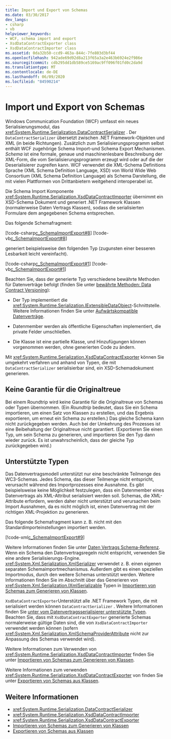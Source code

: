 ```yaml
---
title: Import und Export von Schemas
ms.date: 03/30/2017
dev_langs:
- csharp
- vb
helpviewer_keywords:
- WCF, schema import and export
- XsdDataContractExporter class
- XsdDataContractImporter class
ms.assetid: 0da32b50-ccd9-463a-844c-7fe803d3bf44
ms.openlocfilehash: 942ade69d92d8a213f65a3a2e463b6924e2f986e
ms.sourcegitcommit: cdb295dd1db589ce5169ac9ff096f01fd0c2da9d
ms.translationtype: MT
ms.contentlocale: de-DE
ms.lasthandoff: 06/09/2020
ms.locfileid: "84590214"
---
```

# <a name="schema-import-and-export"></a>Import und Export von Schemas
Windows Communication Foundation (WCF) umfasst ein neues Serialisierungsmodul, das <xref:System.Runtime.Serialization.DataContractSerializer> . Der `DataContractSerializer` übersetzt zwischen .NET Framework-Objekten und XML (in beide Richtungen). Zusätzlich zum Serialisierungsprogramm selbst enthält WCF zugehörige Schema Import-und Schema Export Mechanismen. *Schema* ist eine formale, genaue und maschinenlesbare Beschreibung der XML-Form, die vom Serialisierungsprogramm erzeugt wird oder auf die der Deserialisierer zugreifen kann. WCF verwendet die XML-Schema Definitions Sprache (XML Schema Definition Language, XSD) von World Wide Web Consortium (XML Schema Definition Language) als Schema Darstellung, die mit vielen Plattformen von Drittanbietern weitgehend interoperabel ist.  
  
 Die Schema Import Komponente <xref:System.Runtime.Serialization.XsdDataContractImporter> übernimmt ein XSD-Schema Dokument und generiert .NET Framework Klassen (normalerweise Daten Vertrags Klassen), sodass die serialisierten Formulare dem angegebenen Schema entsprechen.  
  
 Das folgende Schemafragment:  
  
 [!code-csharp[c_SchemaImportExport#8](../../../../samples/snippets/csharp/VS_Snippets_CFX/c_schemaimportexport/cs/source.cs#8)]
 [!code-vb[c_SchemaImportExport#8](../../../../samples/snippets/visualbasic/VS_Snippets_CFX/c_schemaimportexport/vb/source.vb#8)]  
  
 generiert beispielsweise den folgenden Typ (zugunsten einer besseren Lesbarkeit leicht vereinfacht).  
  
 [!code-csharp[c_SchemaImportExport#1](../../../../samples/snippets/csharp/VS_Snippets_CFX/c_schemaimportexport/cs/source.cs#1)]
 [!code-vb[c_SchemaImportExport#1](../../../../samples/snippets/visualbasic/VS_Snippets_CFX/c_schemaimportexport/vb/source.vb#1)]  
  
 Beachten Sie, dass der generierte Typ verschiedene bewährte Methoden für Datenverträge befolgt (finden Sie unter [bewährte Methoden: Data Contract Versioning](../best-practices-data-contract-versioning.md)):  
  
- Der Typ implementiert die <xref:System.Runtime.Serialization.IExtensibleDataObject>-Schnittstelle. Weitere Informationen finden Sie unter [Aufwärtskompatible Datenverträge](forward-compatible-data-contracts.md).  
  
- Datenmember werden als öffentliche Eigenschaften implementiert, die private Felder umschließen.  
  
- Die Klasse ist eine partielle Klasse, und Hinzufügungen können vorgenommen werden, ohne generierten Code zu ändern.  
  
 Mit <xref:System.Runtime.Serialization.XsdDataContractExporter> können Sie umgekehrt verfahren und anhand von Typen, die mit `DataContractSerializer` serialisierbar sind, ein XSD-Schemadokument generieren.  
  
## <a name="fidelity-is-not-guaranteed"></a>Keine Garantie für die Originaltreue  
 Bei einem Roundtrip wird keine Garantie für die Originaltreue von Schemas oder Typen übernommen. (Ein *Roundtrip* bedeutet, dass Sie ein Schema importieren, um einen Satz von Klassen zu erstellen, und das Ergebnis exportieren, um erneut ein Schema zu erstellen.) Das gleiche Schema kann nicht zurückgegeben werden. Auch bei der Umkehrung des Prozesses ist eine Beibehaltung der Originaltreue nicht garantiert. (Exportieren Sie einen Typ, um sein Schema zu generieren, und importieren Sie den Typ dann wieder zurück. Es ist unwahrscheinlich, dass der gleiche Typ zurückgegeben wird.)  
  
## <a name="supported-types"></a>Unterstützte Typen  
 Das Datenvertragsmodell unterstützt nur eine beschränkte Teilmenge des WC3-Schemas. Jedes Schema, das dieser Teilmenge nicht entspricht, verursacht während des Importprozesses eine Ausnahme. Es gibt beispielsweise keine Möglichkeit festzulegen, dass ein Datenmember eines Datenvertrags als XML-Attribut serialisiert werden soll. Schemas, die XML-Attribute erfordern, werden daher nicht unterstützt und verursachen beim Import Ausnahmen, da es nicht möglich ist, einen Datenvertrag mit der richtigen XML-Projektion zu generieren.  
  
 Das folgende Schemafragment kann z. B. nicht mit den Standardimporteinstellungen importiert werden.  
  
 [!code-xml[c_SchemaImportExport#9](../../../../samples/snippets/csharp/VS_Snippets_CFX/c_schemaimportexport/common/source.config#9)]  
  
 Weitere Informationen finden Sie unter [Daten Vertrags Schema-Referenz](data-contract-schema-reference.md). Wenn ein Schema den Datenvertragsregeln nicht entspricht, verwenden Sie eine andere Serialisierungs-Engine. <xref:System.Xml.Serialization.XmlSerializer> verwendet z. B. einen eigenen separaten Schemaimportmechanismus. Außerdem gibt es einen speziellen Importmodus, durch den weitere Schemas unterstützt werden. Weitere Informationen finden Sie im Abschnitt über das Generieren von <xref:System.Xml.Serialization.IXmlSerializable> Typen in [Importieren von Schemas zum Generieren von Klassen](importing-schema-to-generate-classes.md).  
  
 `XsdDataContractExporter`Unterstützt alle .NET Framework Typen, die mit serialisiert werden können `DataContractSerializer` . Weitere Informationen finden Sie [unter vom Datenvertragsserialisierer unterstützte Typen](types-supported-by-the-data-contract-serializer.md). Beachten Sie, dass mit `XsdDataContractExporter` generierte Schemas normalerweise gültige Daten sind, die von `XsdDataContractImporter` verwendet werden können (sofern <xref:System.Xml.Serialization.XmlSchemaProviderAttribute> nicht zur Anpassung des Schemas verwendet wird).  
  
 Weitere Informationen zum Verwenden von <xref:System.Runtime.Serialization.XsdDataContractImporter> finden Sie unter [Importieren von Schemas zum Generieren von Klassen](importing-schema-to-generate-classes.md).  
  
 Weitere Informationen zum verwenden <xref:System.Runtime.Serialization.XsdDataContractExporter> von finden Sie unter [Exportieren von Schemas aus Klassen](exporting-schemas-from-classes.md).  
  
## <a name="see-also"></a>Weitere Informationen

- <xref:System.Runtime.Serialization.DataContractSerializer>
- <xref:System.Runtime.Serialization.XsdDataContractImporter>
- <xref:System.Runtime.Serialization.XsdDataContractExporter>
- [Importieren von Schemas zum Generieren von Klassen](importing-schema-to-generate-classes.md)
- [Exportieren von Schemas aus Klassen](exporting-schemas-from-classes.md)
